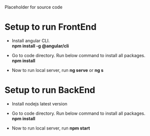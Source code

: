 Placeholder for source code

# Setup to run FrontEnd

- Install angular CLI. 
  \
  **npm install -g @angular/cli**

- Go to code directory. Run below command to install all packages.
  \
  **npm install**

- Now to run local server, run **ng serve** or **ng s**


# Setup to run BackEnd

- Install nodejs latest version
 
- Go to code directory. Run below command to install all packages.
  \
  **npm install**

- Now to run local server, run **npm start**
